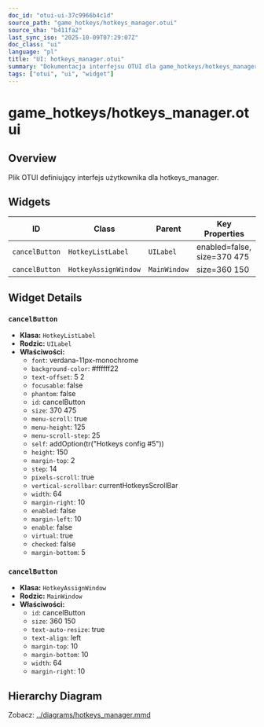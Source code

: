 ```yaml
---
doc_id: "otui-ui-37c9966b4c1d"
source_path: "game_hotkeys/hotkeys_manager.otui"
source_sha: "b411fa2"
last_sync_iso: "2025-10-09T07:29:07Z"
doc_class: "ui"
language: "pl"
title: "UI: hotkeys_manager.otui"
summary: "Dokumentacja interfejsu OTUI dla game_hotkeys/hotkeys_manager.otui"
tags: ["otui", "ui", "widget"]
---
```


# game_hotkeys/hotkeys_manager.otui

## Overview

Plik OTUI definiujący interfejs użytkownika dla hotkeys_manager.

## Widgets

| ID | Class | Parent | Key Properties |
|----|-------|--------|----------------|
| `cancelButton` | `HotkeyListLabel` | `UILabel` | enabled=false, size=370 475 |
| `cancelButton` | `HotkeyAssignWindow` | `MainWindow` | size=360 150 |

## Widget Details

### `cancelButton`

- **Klasa:** `HotkeyListLabel`
- **Rodzic:** `UILabel`
- **Właściwości:**
  - `font`: verdana-11px-monochrome
  - `background-color`: #ffffff22
  - `text-offset`: 5 2
  - `focusable`: false
  - `phantom`: false
  - `id`: cancelButton
  - `size`: 370 475
  - `menu-scroll`: true
  - `menu-height`: 125
  - `menu-scroll-step`: 25
  - `self`: addOption(tr("Hotkeys config #5"))
  - `height`: 150
  - `margin-top`: 2
  - `step`: 14
  - `pixels-scroll`: true
  - `vertical-scrollbar`: currentHotkeysScrollBar
  - `width`: 64
  - `margin-right`: 10
  - `enabled`: false
  - `margin-left`: 10
  - `enable`: false
  - `virtual`: true
  - `checked`: false
  - `margin-bottom`: 5

### `cancelButton`

- **Klasa:** `HotkeyAssignWindow`
- **Rodzic:** `MainWindow`
- **Właściwości:**
  - `id`: cancelButton
  - `size`: 360 150
  - `text-auto-resize`: true
  - `text-align`: left
  - `margin-top`: 10
  - `margin-bottom`: 10
  - `width`: 64
  - `margin-right`: 10

## Hierarchy Diagram

Zobacz: [../diagrams/hotkeys_manager.mmd](../diagrams/hotkeys_manager.mmd)
